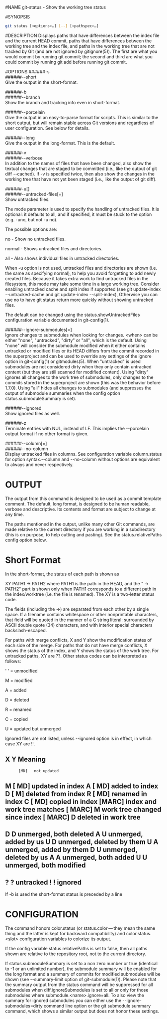 #NAME
git-status - Show the working tree status

#SYNOPSIS
``` bash
git status [<options>…​] [--] [<pathspec>…​]
```
#DESCRIPTION
Displays paths that have differences between the index file and the current HEAD commit, paths that have differences between the working tree and the index file, and paths in the working tree that are not tracked by Git (and are not ignored by gitignore(5)). The first are what you would commit by running git commit; the second and third are what you could commit by running git add before running git commit.

#OPTIONS
######-s   
######--short   
Give the output in the short-format.   

######-b   
######--branch    
Show the branch and tracking info even in short-format.

######--porcelain   
Give the output in an easy-to-parse format for scripts. This is similar to the short output, but will remain stable across Git versions and regardless of user configuration. See below for details.

######--long      
Give the output in the long-format. This is the default.

######-v   
######--verbose   
In addition to the names of files that have been changed, also show the textual changes that are staged to be committed (i.e., like the output of git diff --cached). If -v is specified twice, then also show the changes in the working tree that have not yet been staged (i.e., like the output of git diff).

######-u[<mode>]  
######--untracked-files[=<mode>]   
Show untracked files.

The mode parameter is used to specify the handling of untracked files. It is optional: it defaults to all, and if specified, it must be stuck to the option (e.g. -uno, but not -u no).

The possible options are:

no - Show no untracked files.   

normal - Shows untracked files and directories.   

all - Also shows individual files in untracked directories.   

When -u option is not used, untracked files and directories are shown (i.e. the same as specifying normal), to help you avoid forgetting to add newly created files. Because it takes extra work to find untracked files in the filesystem, this mode may take some time in a large working tree. Consider enabling untracked cache and split index if supported (see git update-index --untracked-cache and git update-index --split-index), Otherwise you can use no to have git status return more quickly without showing untracked files.

The default can be changed using the status.showUntrackedFiles configuration variable documented in git-config(1).

######--ignore-submodules[=<when>]   
Ignore changes to submodules when looking for changes. &lt;when&gt; can be either "none", "untracked", "dirty" or "all", which is the default. Using "none" will consider the submodule modified when it either contains untracked or modified files or its HEAD differs from the commit recorded in the superproject and can be used to override any settings of the ignore option in git-config(1) or gitmodules(5). When "untracked" is used submodules are not considered dirty when they only contain untracked content (but they are still scanned for modified content). Using "dirty" ignores all changes to the work tree of submodules, only changes to the commits stored in the superproject are shown (this was the behavior before 1.7.0). Using "all" hides all changes to submodules (and suppresses the output of submodule summaries when the config option status.submoduleSummary is set).

######--ignored     
Show ignored files as well.

######-z   
Terminate entries with NUL, instead of LF. This implies the --porcelain output format if no other format is given.

######--column[=<options>]   
######--no-column    
Display untracked files in columns. See configuration variable column.status for option syntax.--column and --no-column without options are equivalent to always and never respectively.

# OUTPUT  

The output from this command is designed to be used as a commit template comment. The default, long format, is designed to be human readable, verbose and descriptive. Its contents and format are subject to change at any time.

The paths mentioned in the output, unlike many other Git commands, are made relative to the current directory if you are working in a subdirectory (this is on purpose, to help cutting and pasting). See the status.relativePaths config option below.

# Short Format  
In the short-format, the status of each path is shown as

XY PATH1 -> PATH2
where PATH1 is the path in the HEAD, and the " -> PATH2" part is shown only when PATH1 corresponds to a different path in the index/worktree (i.e. the file is renamed). The XY is a two-letter status code.

The fields (including the ->) are separated from each other by a single space. If a filename contains whitespace or other nonprintable characters, that field will be quoted in the manner of a C string literal: surrounded by ASCII double quote (34) characters, and with interior special characters backslash-escaped.

For paths with merge conflicts, X and Y show the modification states of each side of the merge. For paths that do not have merge conflicts, X shows the status of the index, and Y shows the status of the work tree. For untracked paths, XY are ??. Other status codes can be interpreted as follows:

' ' = unmodified

M = modified

A = added

D = deleted

R = renamed

C = copied

U = updated but unmerged

Ignored files are not listed, unless --ignored option is in effect, in which case XY are !!.

X          Y     Meaning
-------------------------------------------------
          [MD]   not updated
M        [ MD]   updated in index
A        [ MD]   added to index
D         [ M]   deleted from index
R        [ MD]   renamed in index
C        [ MD]   copied in index
[MARC]           index and work tree matches
[ MARC]     M    work tree changed since index
[ MARC]     D    deleted in work tree
-------------------------------------------------
D           D    unmerged, both deleted
A           U    unmerged, added by us
U           D    unmerged, deleted by them
U           A    unmerged, added by them
D           U    unmerged, deleted by us
A           A    unmerged, both added
U           U    unmerged, both modified
-------------------------------------------------
?           ?    untracked
!           !    ignored
-------------------------------------------------
If -b is used the short-format status is preceded by a line


# CONFIGURATION  
The command honors color.status (or status.color — they mean the same thing and the latter is kept for backward compatibility) and color.status.&lt;slot&gt; configuration variables to colorize its output.

If the config variable status.relativePaths is set to false, then all paths shown are relative to the repository root, not to the current directory.

If status.submoduleSummary is set to a non zero number or true (identical to -1 or an unlimited number), the submodule summary will be enabled for the long format and a summary of commits for modified submodules will be shown (see --summary-limit option of git-submodule(1)). Please note that the summary output from the status command will be suppressed for all submodules when diff.ignoreSubmodules is set to all or only for those submodules where submodule.&lt;name&gt;.ignore=all. To also view the summary for ignored submodules you can either use the --ignore-submodules=dirty command line option or the git submodule summary command, which shows a similar output but does not honor these settings.
